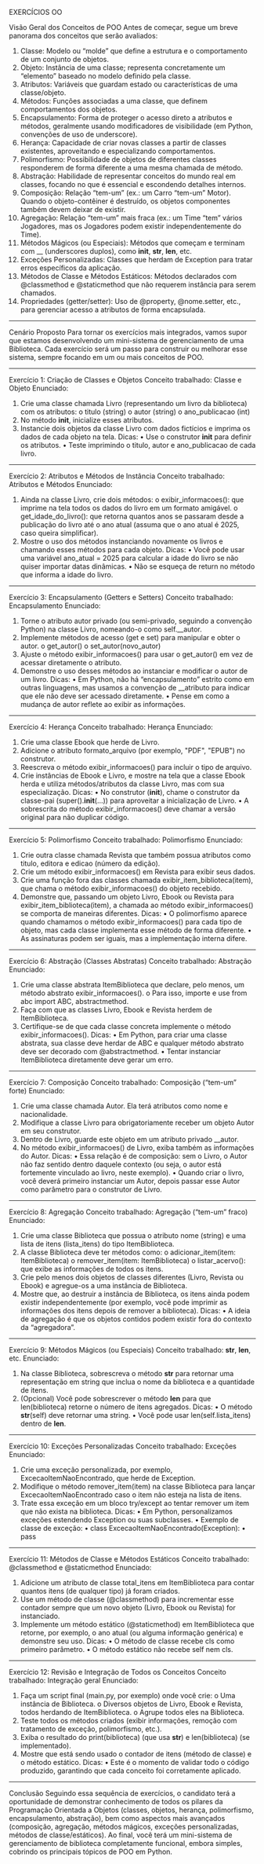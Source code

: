 EXERCÍCIOS OO

Visão Geral dos Conceitos de POO
Antes de começar, segue um breve panorama dos conceitos que serão avaliados:
1.	Classe: Modelo ou “molde” que define a estrutura e o comportamento de um conjunto de objetos.
2.	Objeto: Instância de uma classe; representa concretamente um “elemento” baseado no modelo definido pela classe.
3.	Atributos: Variáveis que guardam estado ou características de uma classe/objeto.
4.	Métodos: Funções associadas a uma classe, que definem comportamentos dos objetos.
5.	Encapsulamento: Forma de proteger o acesso direto a atributos e métodos, geralmente usando modificadores de visibilidade (em Python, convenções de uso de underscore).
6.	Herança: Capacidade de criar novas classes a partir de classes existentes, aproveitando e especializando comportamentos.
7.	Polimorfismo: Possibilidade de objetos de diferentes classes responderem de forma diferente a uma mesma chamada de método.
8.	Abstração: Habilidade de representar conceitos do mundo real em classes, focando no que é essencial e escondendo detalhes internos.
9.	Composição: Relação “tem-um” (ex.: um Carro “tem-um” Motor). Quando o objeto-contêiner é destruído, os objetos componentes também devem deixar de existir.
10.	Agregação: Relação “tem-um” mais fraca (ex.: um Time “tem” vários Jogadores, mas os Jogadores podem existir independentemente do Time).
11.	Métodos Mágicos (ou Especiais): Métodos que começam e terminam com __ (underscores duplos), como __init__, __str__, __len__, etc.
12.	Exceções Personalizadas: Classes que herdam de Exception para tratar erros específicos da aplicação.
13.	Métodos de Classe e Métodos Estáticos: Métodos declarados com @classmethod e @staticmethod que não requerem instância para serem chamados.
14.	Propriedades (getter/setter): Uso de @property, @nome.setter, etc., para gerenciar acesso a atributos de forma encapsulada.
________________________________________
Cenário Proposto
Para tornar os exercícios mais integrados, vamos supor que estamos desenvolvendo um mini-sistema de gerenciamento de uma Biblioteca. Cada exercício será um passo para construir ou melhorar esse sistema, sempre focando em um ou mais conceitos de POO.
________________________________________
Exercício 1: Criação de Classes e Objetos
Conceito trabalhado: Classe e Objeto
Enunciado:
1.	Crie uma classe chamada Livro (representando um livro da biblioteca) com os atributos: 
o	titulo (string)
o	autor (string)
o	ano_publicacao (int)
2.	No método __init__, inicialize esses atributos.
3.	Instancie dois objetos da classe Livro com dados fictícios e imprima os dados de cada objeto na tela.
Dicas:
•	Use o construtor __init__ para definir os atributos.
•	Teste imprimindo o titulo, autor e ano_publicacao de cada livro.
________________________________________
Exercício 2: Atributos e Métodos de Instância
Conceito trabalhado: Atributos e Métodos
Enunciado:
1.	Ainda na classe Livro, crie dois métodos: 
o	exibir_informacoes(): que imprime na tela todos os dados do livro em um formato amigável.
o	get_idade_do_livro(): que retorna quantos anos se passaram desde a publicação do livro até o ano atual (assuma que o ano atual é 2025, caso queira simplificar).
2.	Mostre o uso dos métodos instanciando novamente os livros e chamando esses métodos para cada objeto.
Dicas:
•	Você pode usar uma variável ano_atual = 2025 para calcular a idade do livro se não quiser importar datas dinâmicas.
•	Não se esqueça de return no método que informa a idade do livro.
________________________________________
Exercício 3: Encapsulamento (Getters e Setters)
Conceito trabalhado: Encapsulamento
Enunciado:
1.	Torne o atributo autor privado (ou semi-privado, seguindo a convenção Python) na classe Livro, nomeando-o como self.__autor.
2.	Implemente métodos de acesso (get e set) para manipular e obter o autor. 
o	get_autor()
o	set_autor(novo_autor)
3.	Ajuste o método exibir_informacoes() para usar o get_autor() em vez de acessar diretamente o atributo.
4.	Demonstre o uso desses métodos ao instanciar e modificar o autor de um livro.
Dicas:
•	Em Python, não há “encapsulamento” estrito como em outras linguagens, mas usamos a convenção de __atributo para indicar que ele não deve ser acessado diretamente.
•	Pense em como a mudança de autor reflete ao exibir as informações.
________________________________________
Exercício 4: Herança
Conceito trabalhado: Herança
Enunciado:
1.	Crie uma classe Ebook que herde de Livro.
2.	Adicione o atributo formato_arquivo (por exemplo, "PDF", "EPUB") no construtor.
3.	Reescreva o método exibir_informacoes() para incluir o tipo de arquivo.
4.	Crie instâncias de Ebook e Livro, e mostre na tela que a classe Ebook herda e utiliza métodos/atributos da classe Livro, mas com sua especialização.
Dicas:
•	No construtor (__init__), chame o construtor da classe-pai (super().__init__(...)) para aproveitar a inicialização de Livro.
•	A sobrescrita do método exibir_informacoes() deve chamar a versão original para não duplicar código.
________________________________________
Exercício 5: Polimorfismo
Conceito trabalhado: Polimorfismo
Enunciado:
1.	Crie outra classe chamada Revista que também possua atributos como titulo, editora e edicao (número da edição).
2.	Crie um método exibir_informacoes() em Revista para exibir seus dados.
3.	Crie uma função fora das classes chamada exibir_item_biblioteca(item), que chama o método exibir_informacoes() do objeto recebido.
4.	Demonstre que, passando um objeto Livro, Ebook ou Revista para exibir_item_biblioteca(item), a chamada ao método exibir_informacoes() se comporta de maneiras diferentes.
Dicas:
•	O polimorfismo aparece quando chamamos o método exibir_informacoes() para cada tipo de objeto, mas cada classe implementa esse método de forma diferente.
•	As assinaturas podem ser iguais, mas a implementação interna difere.
________________________________________
Exercício 6: Abstração (Classes Abstratas)
Conceito trabalhado: Abstração
Enunciado:
1.	Crie uma classe abstrata ItemBiblioteca que declare, pelo menos, um método abstrato exibir_informacoes(). 
o	Para isso, importe e use from abc import ABC, abstractmethod.
2.	Faça com que as classes Livro, Ebook e Revista herdem de ItemBiblioteca.
3.	Certifique-se de que cada classe concreta implemente o método exibir_informacoes().
Dicas:
•	Em Python, para criar uma classe abstrata, sua classe deve herdar de ABC e qualquer método abstrato deve ser decorado com @abstractmethod.
•	Tentar instanciar ItemBiblioteca diretamente deve gerar um erro.
________________________________________
Exercício 7: Composição
Conceito trabalhado: Composição (“tem-um” forte)
Enunciado:
1.	Crie uma classe chamada Autor. Ela terá atributos como nome e nacionalidade.
2.	Modifique a classe Livro para obrigatoriamente receber um objeto Autor em seu construtor.
3.	Dentro de Livro, guarde este objeto em um atributo privado __autor.
4.	No método exibir_informacoes() de Livro, exiba também as informações do Autor.
Dicas:
•	Essa relação é de composição: sem o Livro, o Autor não faz sentido dentro daquele contexto (ou seja, o autor está fortemente vinculado ao livro, neste exemplo).
•	Quando criar o livro, você deverá primeiro instanciar um Autor, depois passar esse Autor como parâmetro para o construtor de Livro.
________________________________________
Exercício 8: Agregação
Conceito trabalhado: Agregação (“tem-um” fraco)
Enunciado:
1.	Crie uma classe Biblioteca que possua o atributo nome (string) e uma lista de itens (lista_itens) do tipo ItemBiblioteca.
2.	A classe Biblioteca deve ter métodos como: 
o	adicionar_item(item: ItemBiblioteca)
o	remover_item(item: ItemBiblioteca)
o	listar_acervo(): que exibe as informações de todos os itens.
3.	Crie pelo menos dois objetos de classes diferentes (Livro, Revista ou Ebook) e agregue-os a uma instância de Biblioteca.
4.	Mostre que, ao destruir a instância de Biblioteca, os itens ainda podem existir independentemente (por exemplo, você pode imprimir as informações dos itens depois de remover a biblioteca).
Dicas:
•	A ideia de agregação é que os objetos contidos podem existir fora do contexto da “agregadora”.
________________________________________
Exercício 9: Métodos Mágicos (ou Especiais)
Conceito trabalhado: __str__, __len__, etc.
Enunciado:
1.	Na classe Biblioteca, sobrescreva o método __str__ para retornar uma representação em string que inclua o nome da biblioteca e a quantidade de itens.
2.	(Opcional) Você pode sobrescrever o método __len__ para que len(biblioteca) retorne o número de itens agregados.
Dicas:
•	O método __str__(self) deve retornar uma string.
•	Você pode usar len(self.lista_itens) dentro de __len__.
________________________________________
Exercício 10: Exceções Personalizadas
Conceito trabalhado: Exceções
Enunciado:
1.	Crie uma exceção personalizada, por exemplo, ExcecaoItemNaoEncontrado, que herde de Exception.
2.	Modifique o método remover_item(item) na classe Biblioteca para lançar ExcecaoItemNaoEncontrado caso o item não esteja na lista de itens.
3.	Trate essa exceção em um bloco try/except ao tentar remover um item que não exista na biblioteca.
Dicas:
•	Em Python, personalizamos exceções estendendo Exception ou suas subclasses.
•	Exemplo de classe de exceção: 
•	class ExcecaoItemNaoEncontrado(Exception):
•	    pass
________________________________________
Exercício 11: Métodos de Classe e Métodos Estáticos
Conceito trabalhado: @classmethod e @staticmethod
Enunciado:
1.	Adicione um atributo de classe total_itens em ItemBiblioteca para contar quantos itens (de qualquer tipo) já foram criados.
2.	Use um método de classe (@classmethod) para incrementar esse contador sempre que um novo objeto (Livro, Ebook ou Revista) for instanciado.
3.	Implemente um método estático (@staticmethod) em ItemBiblioteca que retorne, por exemplo, o ano atual (ou alguma informação genérica) e demonstre seu uso.
Dicas:
•	O método de classe recebe cls como primeiro parâmetro.
•	O método estático não recebe self nem cls.
________________________________________
Exercício 12: Revisão e Integração de Todos os Conceitos
Conceito trabalhado: Integração geral
Enunciado:
1.	Faça um script final (main.py, por exemplo) onde você crie: 
o	Uma instância de Biblioteca.
o	Diversos objetos de Livro, Ebook e Revista, todos herdando de ItemBiblioteca.
o	Agrupe todos eles na Biblioteca.
2.	Teste todos os métodos criados (exibir informações, remoção com tratamento de exceção, polimorfismo, etc.).
3.	Exiba o resultado do print(biblioteca) (que usa __str__) e len(biblioteca) (se implementado).
4.	Mostre que está sendo usado o contador de itens (método de classe) e o método estático.
Dicas:
•	Este é o momento de validar todo o código produzido, garantindo que cada conceito foi corretamente aplicado.
________________________________________
Conclusão
Seguindo essa sequência de exercícios, o candidato terá a oportunidade de demonstrar conhecimento de todos os pilares da Programação Orientada a Objetos (classes, objetos, herança, polimorfismo, encapsulamento, abstração), bem como aspectos mais avançados (composição, agregação, métodos mágicos, exceções personalizadas, métodos de classe/estáticos). Ao final, você terá um mini-sistema de gerenciamento de biblioteca completamente funcional, embora simples, cobrindo os principais tópicos de POO em Python.

